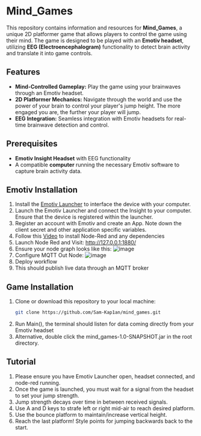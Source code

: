 # Mind_Games

This repository contains information and resources for **Mind_Games**, a unique 2D platformer game that allows players to control the game using their mind. The game is designed to be played with an **Emotiv headset**, utilizing **EEG (Electroencephalogram)** functionality to detect brain activity and translate it into game controls.

## Features
- **Mind-Controlled Gameplay:** Play the game using your brainwaves through an Emotiv headset.
- **2D Platformer Mechanics:** Navigate through the world and use the power of your brain to control your player's jump height. The more engaged you are, the further your player will jump.
- **EEG Integration:** Seamless integration with Emotiv headsets for real-time brainwave detection and control.

## Prerequisites
- **Emotiv Insight Headset** with EEG functionality
- A compatible **computer** running the necessary Emotiv software to capture brain activity data.

## Emotiv Installation

1. Install the [Emotiv Launcher](https://www.emotiv.com/) to interface the device with your computer.
2. Launch the Emotiv Launcher and connect the Insight to your computer. Ensure that the device is registered within the launcher.
3. Register an account with Emotiv and create an App. Note down the client secret and other application specific variables.
4. Follow this [Video](https://www.youtube.com/watch?v=vyvA2SQuF6w&list=PLeU2B0nZd2LTFT1XiCad6lWHyIVzZw7wr&index=13&ab_channel=EmotivAcademy) to install Node-Red and any dependencies
5. Launch Node Red and Visit: http://127.0.0.1:1880/
6. Ensure your node graph looks like this: ![image](https://github.com/user-attachments/assets/6272cd54-def8-4e08-9e67-22a640aef005) 
7. Configure MQTT Out Node: ![image](https://github.com/user-attachments/assets/b46c2d48-3497-4536-934e-2a283c063983)
8. Deploy workflow
9. This should publish live data through an MQTT broker

## Game Installation
1. Clone or download this repository to your local machine:
   ```bash
   git clone https://github.com/Sam-Kap1an/mind_games.git
2. Run Main(), the terminal should listen for data coming directly from your Emotiv headset
3. Alternative, double click the mind_games-1.0-SNAPSHOT.jar in the root directory.


## Tutorial
1. Please ensure you have Emotiv Launcher open, headset connected, and node-red running.
2. Once the game is launched, you must wait for a signal from the headset to set your jump strength.
3. Jump strength decays over time in between received signals.
4. Use A and D keys to strafe left or right mid-air to reach desired platform.
5. Use the bounce platform to maintain/increase vertical height.
6. Reach the last platform! Style points for jumping backwards back to the start.
